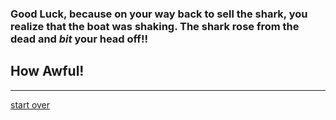 ### Good Luck, because on your way back to sell the shark, you realize that the boat was shaking. The shark rose from the dead and _bit_ your head off!!  
## How Awful!

---
[start over](../beginning/start.md)
